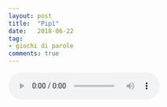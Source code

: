 ```yaml
---
layout: post
title:  "Pipì"
date:   2018-06-22
tag:
- giochi di parole
comments: true
---
```


<audio src="/assets/2018-06-22/pipi.mp3" controls preload></audio>
